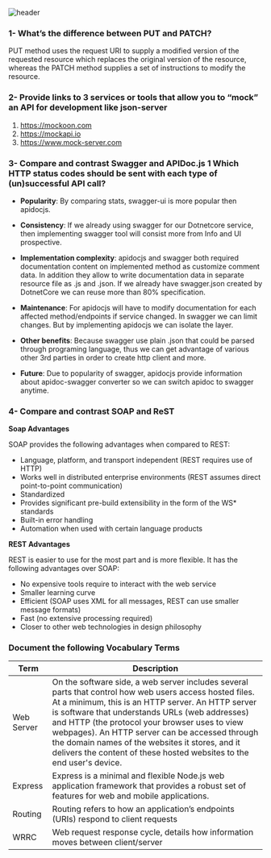 ![header](https://pcgservices.com/wp-content/uploads/2018/10/high_technology_industry.png)

### 1- What’s the difference between PUT and PATCH?
PUT method uses the request URI to supply a modified version of the requested resource which replaces the original version of the resource, whereas the PATCH method supplies a set of instructions to modify the resource.

### 2- Provide links to 3 services or tools that allow you to “mock” an API for development like json-server
1. https://mockoon.com
2. https://mockapi.io
3. https://www.mock-server.com
### 3- Compare and contrast Swagger and APIDoc.js 1 Which HTTP status codes should be sent with each type of (un)successful API call?

* **Popularity**: By comparing stats,  swagger-ui is more popular then apidocjs.

* **Consistency**: If we already using swagger for our Dotnetcore service, then implementing swagger tool will consist more from Info and UI prospective.

* **Implementation complexity**: apidocjs and swagger both required documentation content on implemented method as customize comment data. In addition they allow to write documentation data in separate resource file as .js and .json. If we already have swagger.json created by DotnetCore we can reuse more than 80% specification.

* **Maintenance**: For apidocjs will have to modify documentation for each affected method/endpoints if service changed. In swagger we can limit changes. But by implementing apidocjs we can isolate the layer.

* **Other benefits**: Because swagger use plain .json that could be parsed through programing language, thus we can get advantage of various other 3rd parties in order to create http client and more. 
* **Future**: Due to popularity of swagger, apidocjs provide information about apidoc-swagger converter so we can switch apidoc to swagger anytime.

### 4- Compare and contrast SOAP and ReST
**Soap Advantages**

SOAP provides the following advantages when compared to REST:
*    Language, platform, and transport independent (REST requires use of HTTP)
*    Works well in distributed enterprise environments (REST assumes direct point-to-point communication)
*    Standardized
*    Provides significant pre-build extensibility in the form of the WS* standards
*    Built-in error handling
*    Automation when used with certain language products

**REST Advantages**

REST is easier to use for the most part and is more flexible. It has the following advantages over SOAP:
*    No expensive tools require to interact with the web service
*    Smaller learning curve
*    Efficient (SOAP uses XML for all messages, REST can use smaller message formats)
*    Fast (no extensive processing required)
*    Closer to other web technologies in design philosophy
### Document the following Vocabulary Terms

| Term | Description |
| --- | ----------- |
| Web Server | On the software side, a web server includes several parts that control how web users access hosted files. At a minimum, this is an HTTP server. An HTTP server is software that understands URLs (web addresses) and HTTP (the protocol your browser uses to view webpages). An HTTP server can be accessed through the domain names of the websites it stores, and it delivers the content of these hosted websites to the end user's device. |
| Express | Express is a minimal and flexible Node.js web application framework that provides a robust set of features for web and mobile applications. |
| Routing | Routing refers to how an application’s endpoints (URIs) respond to client requests |
| WRRC | Web request response cycle, details how information moves between client/server |

